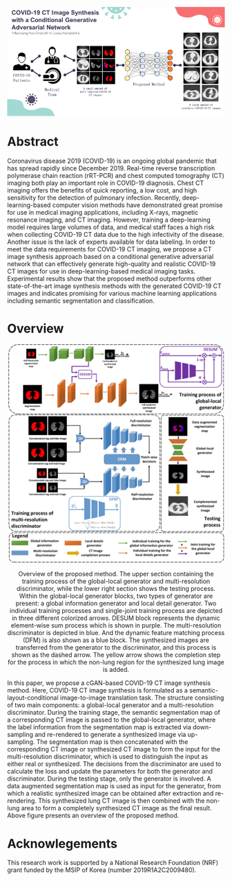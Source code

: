![Image](resources/fig1.png)


# Abstract

Coronavirus disease 2019 (COVID-19) is an ongoing global pandemic that has spread rapidly since December 2019. Real-time reverse transcription polymerase chain reaction (rRT-PCR) and chest computed tomography (CT) imaging both play an important role in COVID-19 diagnosis. Chest CT imaging offers the benefits of quick reporting, a low cost, and high sensitivity for the detection of pulmonary infection. Recently, deep-learning-based computer vision methods have demonstrated great promise for use in medical imaging applications, including X-rays, magnetic resonance imaging, and CT imaging. However, training a deep-learning model requires large volumes of data, and medical staff faces a high risk when collecting COVID-19 CT data due to the high infectivity of the disease. Another issue is the lack of experts available for data labeling. In order to meet the data requirements for COVID-19 CT imaging, we propose a CT image synthesis approach based on a conditional generative adversarial network that can effectively generate high-quality and realistic COVID-19 CT images for use in deep-learning-based medical imaging tasks. Experimental results show that the proposed method outperforms other state-of-the-art image synthesis methods with the generated COVID-19 CT images and indicates promising for various machine learning applications including semantic segmentation and classification.

# Overview

![Image](resources/fig2.png)
<p align="center">
Overview of the proposed method. The upper section containing the training process of the global-local generator and multi-resolution discriminator, while the lower right section shows the testing process. Within the global-local generator blocks, two types of generator are present: a global information generator and local detail generator. Two individual training processes and single-joint training process are depicted in three different colorized arrows. DESUM block represents the dynamic element-wise sum process which is shown in purple. The multi-resolution discriminator is depicted in blue. And the dynamic feature matching process (DFM) is also shown as a blue block. The synthesized images are transferred from the generator to the discriminator, and this process is shown as the dashed arrow. The yellow arrow shows the completion step for the process in which the non-lung region for the synthesized lung image is added.
</p>

In this paper, we propose a cGAN-based COVID-19 CT image synthesis method. Here, COVID-19 CT image synthesis is formulated as a semantic-layout-conditional image-to-image translation task. The structure consisting of two main components: a global-local generator and a multi-resolution discriminator. During the training stage, the semantic segmentation map of a corresponding CT image is passed to the global-local generator, where the label information from the segmentation map is extracted via down-sampling and re-rendered to generate a synthesized image via up-sampling. The segmentation map is then concatenated with the corresponding CT image or synthesized CT image to form the input for the multi-resolution discriminator, which is used to distinguish the input as either real or synthesized. The decisions from the discriminator are used to calculate the loss and update the parameters for both the generator and discriminator. During the testing stage, only the generator is involved. A data augmented segmentation map is used as input for the generator, from which a realistic synthesized image can be obtained after extraction and re-rendering. This synthesized lung CT image is then combined with the non-lung area to form a completely synthesized CT image as the final result. Above figure presents an overview of the proposed method.

# Acknowlegements
This research work is supported by a National Research Foundation (NRF) grant funded by the MSIP of Korea (number 2019R1A2C2009480).
